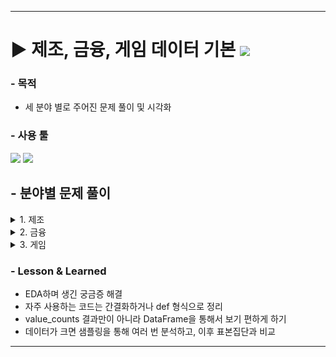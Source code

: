 ***

# ▶ 제조, 금융, 게임 데이터 기본 <img src="https://img.shields.io/badge/Personal_Project-000000"/>

### - 목적

- 세 분야 별로 주어진 문제 풀이 및 시각화

### - 사용 툴

<img src="https://img.shields.io/badge/Python-3776AB?style=flat&logo=python&logoColor=white"/> <img src="https://img.shields.io/badge/GoogleColab-F9AB00?style=flat&logo=googlecolab&logoColor=white"/>


## - 분야별 문제 풀이
<details>
<summary>1. 제조</summary>

### - 데이터 설명
- 제조 데이터 : 1063 Rows * 11 Columns
  - 2020-03-09 16:31:29 ~ 16:32:31 1분간 없으며, 중간 데이터 누락(75개) 존재.

|Column|Description|
|------|------|
|datetime|시간|
|Accelerometer1RMS|진동 가속도1|
|Accelerometer2RMS|진동 가속도2|
|Current|전기모터 암페어(Ampere)|
|Pressure|워터 펌프 후 루프의 압력(Bar)|
|Temperature|엔진의 온도(섭씨 온도)|
|Thermocouple|순환 루프에서 유체의 온도(섭씨 온도)|
|Voltage|전기 모터의 전압(Volt)|
|RateRMS|루프 내부의 유체의 순환 유량(Liter/min)|
|anomaly|이상여부|
|changepoint|변경점 여부|

### - 문제 및 풀이

1. 전체 데이터의 개수에서 'anomaly'가 차지하는 비율은?
    - value_counts로 풀이
      - Anomaly 0 : 1 = 68.67% : 31.33%<br/>

2. 'Accelerometer1RMS','Accelerometer2RMS','Current','Pressure','Temperature','Thermocouple','Voltage','Volume Flow RateRMS'
  총 8개의 Column 대상으로 총 8개의 Trend 그래프를 시각화 하시오.
  (※ x = 'datetime', y= 각 Column)<br/>

    - Matplotlib 사용
    ```
    columns = ['Accelerometer1RMS', 'Accelerometer2RMS', 'Current', 'Pressure',
                'Temperature', 'Thermocouple', 'Voltage', 'Volume Flow RateRMS']

    fig, axes = plt.subplots(4, 2, figsize=(15, 15))

    for i, column in enumerate(columns):
        axes[i//2, i%2].plot(df['datetime'], df[column])
        axes[i//2, i%2].set_title(column)
        axes[i//2,i%2].grid()

    plt.tight_layout()
    plt.show()
    ```
    ![alt text](image.png)<br/>

3. 시각화만 Trend 그래프 위에 'anomaly'가 1인 데이터에 대해서 이상 포인트를 표시하시오.
  (※ Trend 그래프에서 이상 Point를 구별할 수 있는 방법이라면 자유롭게 표현 가능)<br/>
    -  빨간색으로 Anomaly를 위에 덧그림
       -  Volume Flow RateRMS가 값이 낮아지는 구간과 Anomaly = 1인 구간이 유사하여, 해당 변수가 원인일 수 있음<br/>
    ```
    fig, axes = plt.subplots(4, 2, figsize=(15, 15))

    for i, column in enumerate(columns):
        axes[i//2, i%2].plot(df['datetime'], df[column])
        axes[i//2, i%2].plot(df['datetime'][df['anomaly'] == 1], df[column][df['anomaly'] == 1], color= 'red')
        axes[i//2, i%2].set_title(column)
        axes[i//2, i%2].grid()

    plt.tight_layout()
    plt.show()
    ```
    ![alt text](image-1.png)<br/>

- 추가 탐색
  -   1분간 비어있는 구간 (16:31:29 ~ 16:32:31)<br/>
    → 이상(Anomaly) 시간대이며, 미기록 구간 이후 온도가 낮아지는 모습<br/>
  -   전류·전압 이상 구간 (16:35:20 ~ 16:36:30)<br/>
    → 전압 0, 전류 이상치이나 다른 변수의 값은 변화가 없으므로 측정기의 오류로 판단됨<br/>

</details>

<details>
<summary>2. 금융</summary>

### - 데이터 설명
- 금융 데이터 - 6362620 Rows * 11 Columns

|Column|Description|
|---|---|
|step|1step이 1시간인 시간 단위|
|type|온라인 거래유형|
|amount|거래 금액|
|nameOrig|거래 시작 고객|
|oldbalanceOrg|거래 전 잔액|
|newbalanceOrig|거래 후 잔액|
|nameDest|거래 수신 고객|
|oldbalanceDest|거래 전 수취인의 초기 잔액|
|newbalanceDest|거래 후 받는 사람의 새 잔액|
|isFraud|사기 거래|
|isFlaggedFraud|의심사기거래|

### - 문제 및 풀이

1. 'isFraud' Column을 활용하여, 전체 사기율(%)을 계산하시오.
    - value_counts로 풀이
      - isFraud 0 : 1 = 99.87% : 0.13% <br/> 
2. 'type'에 따른 사기율(%)을 계산하시오.
    - 5종류의 타입 중 Transfer의 비율이 높음<br/>
    ```
    type_list = ['PAYMENT', 'TRANSFER', 'CASH_OUT', 'DEBIT', 'CASH_IN']

    for i in type_list:
        fraud_rate = df[df['type'] == i]['isFraud'].value_counts(1).get(1, 0) * 100
        print(f"Type: {i}\nFraud Rate: {fraud_rate:.8f}%")
    ```

  - |Type|사기율|
    |---|---|
    |PAYMENT|0.00000000%|
    |TRANSFER|0.76879918%|
    |CASH_OUT|0.18395531%|
    |DEBIT|0.00000000%|
    |CASH_IN|0.00000000%|   


3. 사기거래와 사기거래가 아닌 거래의 amount의 분포를 비교하시오.<br/>
  (※ isFraud가 1인 데이터 1000개를 Sampling하고 isFraud가 0인 데이터를 1000개를 Sampling하여 시각화 할 것)<br/>
    - 10,000,000이 한도로 예상됨
    - 소액사기가 많으며, 한도 근처에서 횟수가 늘어남<br/>
    ```
    df0_sampled = df[df['isFraud'] == 0]['amount'].sample(1000,random_state=23)
    df1_sampled = df[df['isFraud'] == 1]['amount'].sample(1000,random_state=23)
    df_fraud_sampled = [df0_sampled,df1_sampled]

    plt.boxplot(df_fraud_sampled,vert=False,labels=['isFraud=0', 'isFraud=1'])
    plt.title('Boxplot of Amount (Sampled 1000)')
    plt.xlabel('Amount')
    plt.show()
    ```
    ![alt text](image-2.png)<br/>
    ![alt text](image-3.png)<br/>
    ![alt text](image-4.png)<br/>
<br/>
- 추가 탐색<br/>
  - 사기 의심(isFlagged)<br/>
    - 거래 Type이 모두 Transfer<br/>
    → 의심 거래의 거래 수신 고객(nameDest) 확인<br/>
    → 모두 사기꾼 명단에 포함되어 있음. 사기 의심은 사기꾼에게 금액이 송금되었기에 감지<br/>
</details>

<details>
<summary>3. 게임</summary>

### - 데이터 설명
- 게임 데이터 - 6225249 Rows * 27 Columns

|Column|Description|
|---|---|
|ID|ID|
|groupId|그룹ID|
|matchId|경기ID|
|assists|서포트횟수|
|boosts|부스트 아이템 사용횟수|
|damageDealt|총 입힌 데미지|
|DBNOs|적을 기절시킨 횟수|
|headshotKills|헤드샷킬수|
|heals	heal|아이템 사용횟수|
|killPlace|적을제압한위치|
|killPoints|적제압포인트|
|kills|적 제압횟수|
|killStreaks|가장 많이 적 제압횟수|
|longestKill|멀리서 적 제압횟수|
|maxPlace|최악의배치넘버|
|numGroups|그룹넘버|
|revives|부활횟수|
|rideDistance|이동수단 타고 이동거리|
|roadKills|이동수단으로 적 제압횟수|
|swimDistance|수영한거리|
|teamKills|같은팀 제압횟수|
|vehicleDestroys|자동차 파괴횟수|
|walkDistance|도보이동거리|
|weaponsAcquired|무기 획득횟수
|winPoints|승점|
|winPlacePerc|승률|

### - 문제 및 풀이

>다음 가설들을 데이터 분석을 통해 검증하시오.
>[가설] Without moving & WeaponsAcquired - analyze : 이동 없이 무기를 획득한 버그 유저가 존재할까?
<br/>

1. _totalDistance가 하위 10%인 Data set을 만드시오.<br/>
  (※ '_totalDistance' = 'rideDistance' + 'walkDistance' + 'swimDistance')
  - df['_totalDistance'].quantile(0.1) = 39.93
    ```
    df['_totalDistance'] = df['rideDistance']+df['walkDistance']+df['swimDistance']
    df_shortDistance = df[df['_totalDistance'] <= df['_totalDistance'].quantile(0.1)]
    df_shortDistance['_totalDistance'].describe()
    ```
<br/>

2. 1번에서 만든 Data set에서 weaponsAcquired가 상위 1%인 버그의심 유저 수를 출력하시오.<br/>
- 15300명 검출
    ```
    df_shortDistance_weaponAcquied = df_shortDistance[df_shortDistance['weaponsAcquired']
                                    >= df_shortDistance['weaponsAcquired'].quantile(0.99)]
    df_shortDistance_weaponAcquied['Id'].nunique()
    ```
<br/>

-추가 탐색
    - killplace가 적을 제압한 위치가 아니라 생각되어 구글링해보니 킬 등수로 판단됨<br/>
    > https://www.kaggle.com/competitions/pubg-finish-placement-prediction/data
    - 의심 인원들 중, 무기 획득 4개 이상인 인원들만 추출해서 확인<br/>
    → killplace, maxplace가 전체적으로 높아지는 모습<br/>
    → 실력자가 좋은 위치를 선정했는지, 벌그를 악용하여 초반에 킬을 많이 했는지, 실력자가 버그를 악용했는지 구분이 불가함<br/>
    → 버그 악용이 한 장소에서만 가능하다면, 이동거리에 비해 아이템 수가 많고 상대적으로 적을 적게 만나니 킬이 적을 것이라고 예상됨.<br/>
    → 거리 별 획득 무기 개수 / 킬 별 획득 무기 개수 컬럼 추가<br/>
    ![alt text](image-5.png)<br/>
    → 두 변수 모두 0.25e7 이상인 버그 악용 예상 유저 405명 확인<br/>
    ![alt text](image-6.png)<br/>


### - 결론

- 현재 데이터를 통한 버그 악용하여 필요한 아이템 파밍 후 이동 또는 버그 악용 위해 이동 후 악용 여부 판단이 불가능하며 의심만 가능<br/>
- 405명이 최종 의심되며, 추가적인 로그데이터를 통해 버그 사용 및 악용 여부 확인이 적합해보임<br/>

</details>

### - Lesson & Learned
- EDA하며 생긴 궁금증 해결<br/>
- 자주 사용하는 코드는 간결화하거나 def 형식으로 정리<br/>
- value_counts 결과만이 아니라 DataFrame을 통해서 보기 편하게 하기<br/>
- 데이터가 크면 샘플링을 통해 여러 번 분석하고, 이후 표본집단과 비교<br/>



***